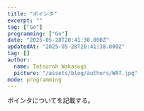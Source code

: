 ```yaml
---
title: "ポインタ"
excerpt: ""
tag: ["Go"]
programming: ["Go"]
date: "2025-05-28T20:41:38.000Z"
updatedAt: "2025-05-28T20:41:38.000Z"
tag: []
author:
  name: Tatsuroh Wakasugi
  picture: "/assets/blog/authors/WAT.jpg"
mode: programming
---
```


ポインタについてを記載する。

<div class="note_content_by_programming_language" id="note_content_Go">
</div>
